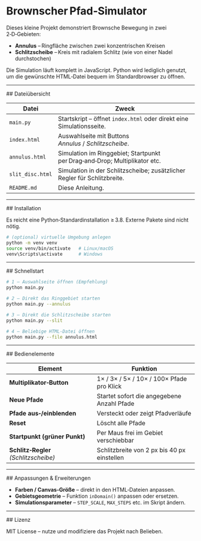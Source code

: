 # Brownscher Pfad‑Simulator

Dieses kleine Projekt demonstriert Brownsche Bewegung in zwei 2‑D‑Gebieten:

* **Annulus** – Ringfläche zwischen zwei konzentrischen Kreisen
* **Schlitzscheibe** – Kreis mit radialem Schlitz (wie von einer Nadel
  durchstochen)

Die Simulation läuft komplett in JavaScript.  Python wird lediglich genutzt,
um die gewünschte HTML‑Datei bequem im Standard­browser zu öffnen.

---

\## Dateiübersicht

| Datei            | Zweck                                                                      |
| ---------------- | -------------------------------------------------------------------------- |
| `main.py`        | Startskript – öffnet `index.html` oder direkt eine Simulations­seite.      |
| `index.html`     | Auswahl­seite mit Buttons *Annulus* / *Schlitzscheibe*.                    |
| `annulus.html`   | Simulation im Ringgebiet; Startpunkt per Drag‑and‑Drop; Multiplikator etc. |
| `slit_disc.html` | Simulation in der Schlitzscheibe; zusätzlicher Regler für Schlitzbreite.   |
| `README.md`      | Diese Anleitung.                                                           |

---

\## Installation

Es reicht eine Python‑Standard­installation ≥ 3.8.  Externe Pakete sind nicht
nötig.

```bash
# (optional) virtuelle Umgebung anlegen
python -m venv venv
source venv/bin/activate   # Linux/macOS
venv\Scripts\activate      # Windows
```

---

\## Schnellstart

```bash
# 1 – Auswahl­seite öffnen (Empfehlung)
python main.py

# 2 – Direkt das Ringgebiet starten
python main.py --annulus

# 3 – Direkt die Schlitzscheibe starten
python main.py --slit

# 4 – Beliebige HTML‑Datei öffnen
python main.py --file annulus.html
```

---

\## Bedienelemente

| Element                               | Funktion                                    |
| ------------------------------------- | ------------------------------------------- |
| **Multiplikator‑Button**              | 1× / 3× / 5× / 10× / 100× Pfade pro Klick   |
| **Neue Pfade**                        | Startet sofort die angegebene Anzahl Pfade  |
| **Pfade aus‑/einblenden**             | Versteckt oder zeigt Pfadverläufe           |
| **Reset**                             | Löscht alle Pfade                           |
| **Startpunkt (grüner Punkt)**         | Per Maus frei im Gebiet verschiebbar        |
| **Schlitz‑Regler** *(Schlitzscheibe)* | Schlitzbreite von 2 px bis 40 px einstellen |

---

\## Anpassungen & Erweiterungen

* **Farben / Canvas‑Größe** – direkt in den HTML‑Dateien anpassen.
* **Gebiets­geometrie** – Funktion `inDomain()` anpassen oder ersetzen.
* **Simulations­parameter** – `STEP_SCALE`, `MAX_STEPS` etc. im Skript ändern.

---

\## Lizenz

MIT License – nutze und modifiziere das Projekt nach Belieben.
